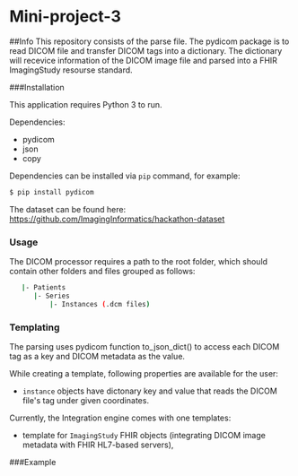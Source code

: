 # Mini-project-3

##Info
This repository consists of the parse file. The pydicom package is to read DICOM file and transfer DICOM tags into a dictionary. The dictionary will recevice information of the DICOM image file and parsed into a FHIR ImagingStudy resourse standard.

###Installation

This application requires Python 3 to run.

Dependencies:

* pydicom
* json
* copy

Dependencies can be installed via `pip` command, for example:

```sh
$ pip install pydicom
``` 

The dataset can be found here: https://github.com/ImagingInformatics/hackathon-dataset

### Usage

The DICOM processor requires a path to the root folder, which should contain other folders and files grouped as follows:
```sh
   |- Patients
      |- Series
          |- Instances (.dcm files)
```

### Templating

The parsing uses pydicom function to_json_dict() to access each DICOM tag as a key and DICOM metadata as the value. 

While creating a template, following properties are available for the user: 
- `instance` objects have dictonary key and value that reads the DICOM file's tag under given coordinates. 

Currently, the Integration engine comes with one templates:
- template for `ImagingStudy` FHIR objects (integrating DICOM image metadata with FHIR HL7-based servers),


###Example


